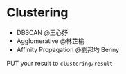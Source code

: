 # Clustering 
- DBSCAN @王心妤
- Agglomerative @林芷榆 
- Affinity Propagation @劉邦均 Benny

PUT your result to `clustering/result`
